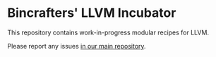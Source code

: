 # Bincrafters' LLVM Incubator


This repository contains work-in-progress modular recipes for LLVM.  

Please report any issues [in our main repository](https://github.com/bincrafters/community).
